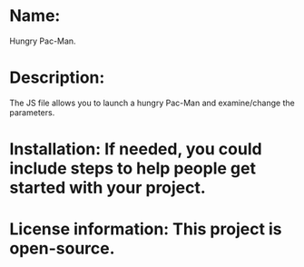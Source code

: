 # Name:
Hungry Pac-Man.

# Description:
The JS file allows you to launch a hungry Pac-Man and examine/change the parameters.

# Installation: If needed, you could include steps to help people get started with your project.

# License information: This project is open-source.
